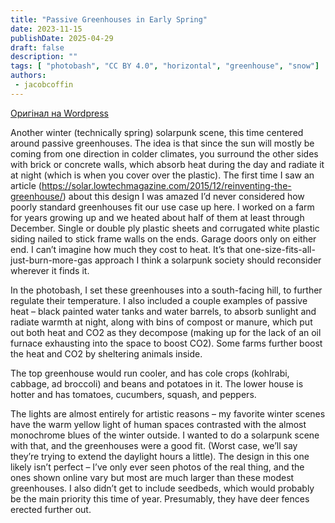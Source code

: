 ```yaml
---
title: "Passive Greenhouses in Early Spring"
date: 2023-11-15
publishDate: 2025-04-29
draft: false
description: ""
tags: [ "photobash", "CC BY 4.0", "horizontal", "greenhouse", "snow"]
authors:
 - jacobcoffin
---
```


[Оригінал на Wordpress](https://jacobcoffinwrites.wordpress.com/2023/11/15/passive-greenhouses-in-early-spring/)

Another winter (technically spring) solarpunk scene, this time centered around passive greenhouses. The idea is that since the sun will mostly be coming from one direction in colder climates, you surround the other sides with brick or concrete walls, which absorb heat during the day and radiate it at night (which is when you cover over the plastic). The first time I saw an article (https://solar.lowtechmagazine.com/2015/12/reinventing-the-greenhouse/) about this design I was amazed I’d never considered how poorly standard greenhouses fit our use case up here. I worked on a farm for years growing up and we heated about half of them at least through December. Single or double ply plastic sheets and corrugated white plastic siding nailed to stick frame walls on the ends. Garage doors only on either end. I can’t imagine how much they cost to heat. It’s that one-size-fits-all-just-burn-more-gas approach I think a solarpunk society should reconsider wherever it finds it.

In the photobash, I set these greenhouses into a south-facing hill, to further regulate their temperature. I also included a couple examples of passive heat – black painted water tanks and water barrels, to absorb sunlight and radiate warmth at night, along with bins of compost or manure, which put out both heat and CO2 as they decompose (making up for the lack of an oil furnace exhausting into the space to boost CO2). Some farms further boost the heat and CO2 by sheltering animals inside.

The top greenhouse would run cooler, and has cole crops (kohlrabi, cabbage, ad broccoli) and beans and potatoes in it. The lower house is hotter and has tomatoes, cucumbers, squash, and peppers.

The lights are almost entirely for artistic reasons – my favorite winter scenes have the warm yellow light of human spaces contrasted with the almost monochrome blues of the winter outside. I wanted to do a solarpunk scene with that, and the greenhouses were a good fit. (Worst case, we’ll say they’re trying to extend the daylight hours a little). The design in this one likely isn’t perfect – I’ve only ever seen photos of the real thing, and the ones shown online vary but most are much larger than these modest greenhouses. I also didn’t get to include seedbeds, which would probably be the main priority this time of year. Presumably, they have deer fences erected further out.